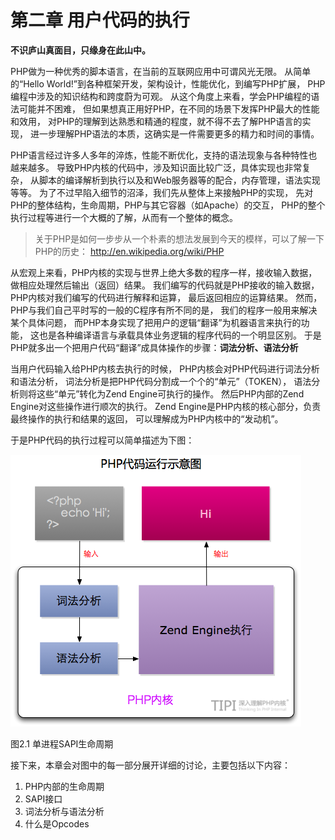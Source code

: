 # 第二章 用户代码的执行

**不识庐山真面目，只缘身在此山中。**

PHP做为一种优秀的脚本语言，在当前的互联网应用中可谓风光无限。 从简单的“Hello World!”到各种框架开发，架构设计，性能优化，到编写PHP扩展， PHP编程中涉及的知识结构和跨度蔚为可观。 从这个角度上来看，学会PHP编程的语法可能并不困难， 但如果想真正用好PHP，在不同的场景下发挥PHP最大的性能和效用， 对PHP的理解到达熟悉和精通的程度，就不得不去了解PHP语言的实现， 进一步理解PHP语法的本质，这确实是一件需要更多的精力和时间的事情。

PHP语言经过许多人多年的淬炼，性能不断优化，支持的语法现象与各种特性也越来越多。 导致PHP内核的代码中，涉及知识面比较广泛，具体实现也非常复杂， 从脚本的编译解析到执行以及和Web服务器等的配合，内存管理，语法实现等等。 为了不过早陷入细节的沼泽，我们先从整体上来接触PHP的实现， 先对PHP的整体结构，生命周期，PHP与其它容器（如Apache）的交互， PHP的整个执行过程等进行一个大概的了解，从而有一个整体的概念。

> 关于PHP是如何一步步从一个朴素的想法发展到今天的模样，可以了解一下PHP的历史： http://en.wikipedia.org/wiki/PHP

从宏观上来看，PHP内核的实现与世界上绝大多数的程序一样，接收输入数据， 做相应处理然后输出（返回）结果。 我们编写的代码就是PHP接收的输入数据，PHP内核对我们编写的代码进行解释和运算， 最后返回相应的运算结果。 然而，PHP与我们自己平时写的一般的C程序有所不同的是， 我们的程序一般用来解决某个具体问题， 而PHP本身实现了把用户的逻辑“翻译”为机器语言来执行的功能， 这也是各种编译语言与承载具体业务逻辑的程序代码的一个明显区别。 于是PHP就多出一个把用户代码“翻译”成具体操作的步骤：**词法分析、语法分析**

当用户代码输入给PHP内核去执行的时候， PHP内核会对PHP代码进行词法分析和语法分析， 词法分析是把PHP代码分割成一个个的“单元”（TOKEN）， 语法分析则将这些“单元”转化为Zend Engine可执行的操作。 然后PHP内部的Zend Engine对这些操作进行顺次的执行。 Zend Engine是PHP内核的核心部分，负责最终操作的执行和结果的返回， 可以理解成为PHP内核中的“发动机”。

于是PHP代码的执行过程可以简单描述为下图：

![图2.1 单进程SAPI生命周期][0]

图2.1 单进程SAPI生命周期

接下来，本章会对图中的每一部分展开详细的讨论，主要包括以下内容：

1. PHP内部的生命周期
1. SAPI接口
1. 词法分析与语法分析
1. 什么是Opcodes

[0]: ./img/02-00-php-inernal.png